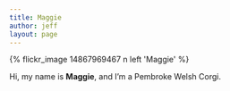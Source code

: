 ```yaml
---
title: Maggie
author: jeff
layout: page
---
```


{% flickr_image 14867969467 n left 'Maggie' %}

Hi, my name is **Maggie**, and I’m a Pembroke Welsh Corgi.

